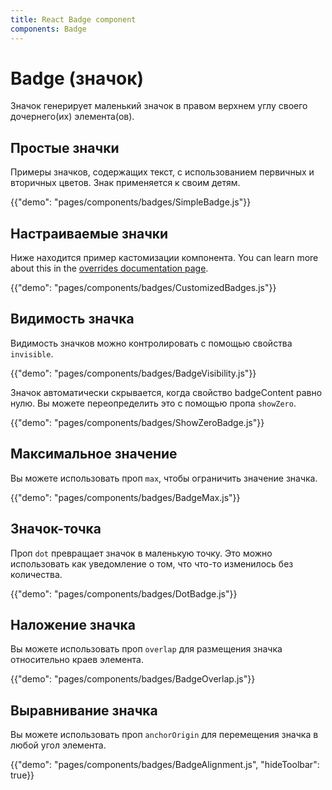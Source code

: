 ```yaml
---
title: React Badge component
components: Badge
---
```


# Badge (значок)

<p class="description">Значок генерирует маленький значок в правом верхнем углу своего дочернего(их) элемента(ов).</p>

## Простые значки

Примеры значков, содержащих текст, с использованием первичных и вторичных цветов. Знак применяется к своим детям.

{{"demo": "pages/components/badges/SimpleBadge.js"}}

## Настраиваемые значки

Ниже находится пример кастомизации компонента. You can learn more about this in the [overrides documentation page](/customization/components/).

{{"demo": "pages/components/badges/CustomizedBadges.js"}}

## Видимость значка

Видимость значков можно контролировать с помощью свойства `invisible`.

{{"demo": "pages/components/badges/BadgeVisibility.js"}}

Значок автоматически скрывается, когда свойство badgeContent равно нулю. Вы можете переопределить это с помощью пропа `showZero`.

{{"demo": "pages/components/badges/ShowZeroBadge.js"}}

## Максимальное значение

Вы можете использовать проп `max`, чтобы ограничить значение значка.

{{"demo": "pages/components/badges/BadgeMax.js"}}

## Значок-точка

Проп `dot` превращает значок в маленькую точку. Это можно использовать как уведомление о том, что что-то изменилось без количества.

{{"demo": "pages/components/badges/DotBadge.js"}}

## Наложение значка

Вы можете использовать проп `overlap` для размещения значка относительно краев элемента.

{{"demo": "pages/components/badges/BadgeOverlap.js"}}

## Выравнивание значка

Вы можете использовать проп `anchorOrigin` для перемещения значка в любой угол элемента.

{{"demo": "pages/components/badges/BadgeAlignment.js", "hideToolbar": true}}
